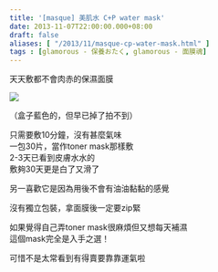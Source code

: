 ```yaml
---
title: '[masque] 美肌水 C+P water mask'
date: 2013-11-07T22:00:00.000+08:00
draft: false
aliases: [ "/2013/11/masque-cp-water-mask.html" ]
tags : [glamorous - 保養おたく, glamorous - 面膜魂]
---
```


天天敷都不會肉赤的保濕面膜  

[![](https://2.bp.blogspot.com/-daspcc7llRs/XCYwWAw_iyI/AAAAAAAACaw/EsBEjqfL_rwHLuU8mxoKScqUpGonOPa6gCLcBGAs/s640/1.jpg)](https://2.bp.blogspot.com/-daspcc7llRs/XCYwWAw_iyI/AAAAAAAACaw/EsBEjqfL_rwHLuU8mxoKScqUpGonOPa6gCLcBGAs/s1600/1.jpg)

（盒子藍色的，但早已掉了拍不到）

  
只需要敷10分鐘，沒有甚麼氣味  
一包30片，當作toner mask那樣敷  
2-3天已看到皮膚水水的  
敷夠30天更是白了又滑了  
  
另一喜歡它是因為用後不會有油油黏黏的感覺  
  
沒有獨立包裝，拿面膜後一定要zip緊  
  
如果覺得自己弄toner mask很麻煩但又想每天補濕  
這個mask完全是入手之選！  
  
  
可惜不是太常看到有得賣要靠靠運氣啦